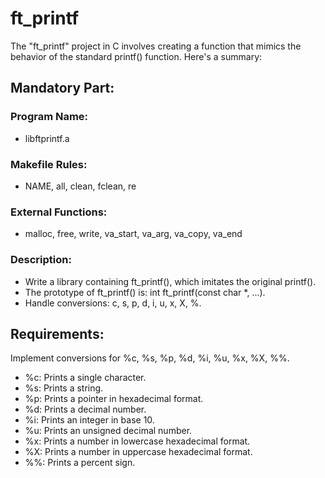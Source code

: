 # ft_printf
The "ft_printf" project in C involves creating a function that mimics the behavior of the standard printf() function. Here's a summary:

## Mandatory Part:
### Program Name: 
* libftprintf.a
### Makefile Rules: 
* NAME, all, clean, fclean, re
### External Functions: 
* malloc, free, write, va_start, va_arg, va_copy, va_end
### Description:
* Write a library containing ft_printf(), which imitates the original printf().
* The prototype of ft_printf() is: int ft_printf(const char *, ...).
* Handle conversions: c, s, p, d, i, u, x, X, %.

## Requirements:

Implement conversions for %c, %s, %p, %d, %i, %u, %x, %X, %%.

* %c: Prints a single character.
* %s: Prints a string.
* %p: Prints a pointer in hexadecimal format.
* %d: Prints a decimal number.
* %i: Prints an integer in base 10.
* %u: Prints an unsigned decimal number.
* %x: Prints a number in lowercase hexadecimal format.
* %X: Prints a number in uppercase hexadecimal format.
* %%: Prints a percent sign.
